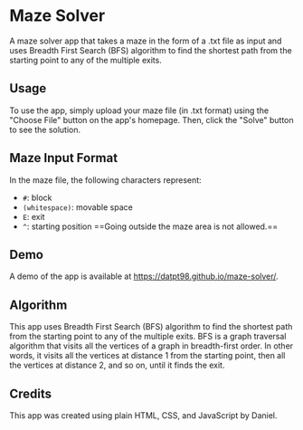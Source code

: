 # Maze Solver
A maze solver app that takes a maze in the form of a .txt file as input and uses Breadth First Search (BFS) algorithm to find the shortest path from the starting point to any of the multiple exits.

## Usage
To use the app, simply upload your maze file (in .txt format) using the "Choose File" button on the app's homepage. Then, click the "Solve" button to see the solution.

## Maze Input Format
In the maze file, the following characters represent:

- `#`: block
- `(whitespace)`: movable space
- `E`: exit
- `^`: starting position
==Going outside the maze area is not allowed.==

## Demo
A demo of the app is available at https://datpt98.github.io/maze-solver/.

## Algorithm
This app uses Breadth First Search (BFS) algorithm to find the shortest path from the starting point to any of the multiple exits. BFS is a graph traversal algorithm that visits all the vertices of a graph in breadth-first order. In other words, it visits all the vertices at distance 1 from the starting point, then all the vertices at distance 2, and so on, until it finds the exit.

## Credits
This app was created using plain HTML, CSS, and JavaScript by Daniel.